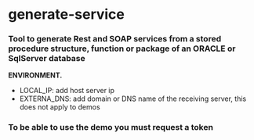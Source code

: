 # generate-service
### Tool to generate Rest and SOAP services from a stored procedure structure, function or package of an ORACLE or SqlServer database
**ENVIRONMENT.**
 * LOCAL_IP: add host server ip
 * EXTERNA_DNS: add domain or DNS name of the receiving server, this does not apply to demos
 
 ### To be able to use the demo you must request a token